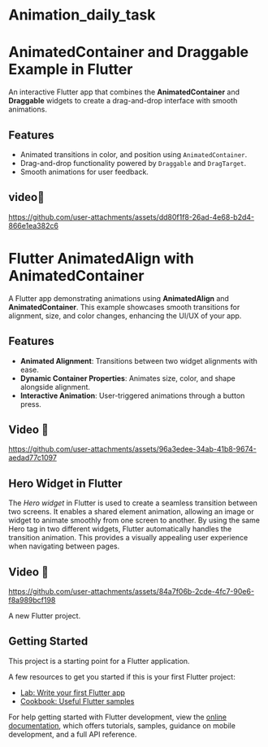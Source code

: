 # Animation_daily_task

# AnimatedContainer and Draggable Example in Flutter

An interactive Flutter app that combines the **AnimatedContainer** and **Draggable** widgets to create a drag-and-drop interface with smooth animations.

## Features
- Animated transitions in  color, and position using `AnimatedContainer`.
- Drag-and-drop functionality powered by `Draggable` and `DragTarget`.
- Smooth animations for user feedback.

## video🎥
https://github.com/user-attachments/assets/dd80f1f8-26ad-4e68-b2d4-866e1ea382c6

# Flutter AnimatedAlign with AnimatedContainer

A Flutter app demonstrating animations using **AnimatedAlign** and **AnimatedContainer**. This example showcases smooth transitions for alignment, size, and color changes, enhancing the UI/UX of your app.

## Features

- **Animated Alignment**: Transitions between two widget alignments with ease.
- **Dynamic Container Properties**: Animates size, color, and shape alongside alignment.
- **Interactive Animation**: User-triggered animations through a button press.

## Video 🎥
https://github.com/user-attachments/assets/96a3edee-34ab-41b8-9674-aedad77c1097

## Hero Widget in Flutter
The *Hero widget* in Flutter is used to create a seamless transition between two screens. It enables a shared element animation, allowing an image or widget to animate smoothly from one screen to another. By using the same Hero tag in two different widgets, Flutter automatically handles the transition animation. This provides a visually appealing user experience when navigating between pages.

## Video 🎥
https://github.com/user-attachments/assets/84a7f06b-2cde-4fc7-90e6-f8a989bcf198



A new Flutter project.

## Getting Started

This project is a starting point for a Flutter application.

A few resources to get you started if this is your first Flutter project:

- [Lab: Write your first Flutter app](https://docs.flutter.dev/get-started/codelab)
- [Cookbook: Useful Flutter samples](https://docs.flutter.dev/cookbook)

For help getting started with Flutter development, view the
[online documentation](https://docs.flutter.dev/), which offers tutorials,
samples, guidance on mobile development, and a full API reference.
